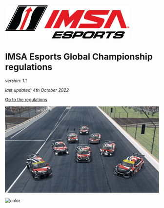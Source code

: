 ![logo](_images/league-logo.png ':size=400')

# IMSA Esports Global Championship regulations
*version: 1.1*

*last updated: 4th October 2022*

[Go to the regulations](#introduction)

<!-- background image -->
![](_images/coverImage.png)

![color](#cc292b)
